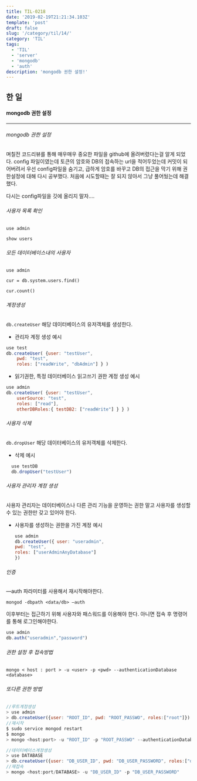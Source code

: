 ```yaml
---
title: TIL-0218
date: '2019-02-19T21:21:34.103Z'
template: 'post'
draft: false
slug: '/category/til/14/'
category: 'TIL'
tags:
  - 'TIL'
  - 'server'
  - 'mongodb'
  - 'auth'
description: 'mongodb 권한 설정!'
---
```


## 한 일

#### mongodb 권한 설정

---

###### mongodb 권한 설정

며칠전 코드리뷰를 통해 매우매우 중요한 파일을 github에 올려버렸다는걸 알게 되었다. config 파일이였는데 토큰의 암호와 DB의 접속하는 url을 적어두었는데 커밋이 되어버려서 우선 config파일을 숨기고, 급하게 암호를 바꾸고 DB의 접근을 막기 위해 권한설정에 대해 다시 공부했다. 처음에 시도할때는 잘 되지 않아서 그냥 풀어뒀는데 해결했다.

다시는 config파일을 깃에 올리지 말자….

###### 사용자 목록 확인

`use admin`

`show users`

###### 모든 데이터베이스내의 사용자

`use admin`

`cur = db.system.users.find()`

`cur.count()`

###### 계정생성

`db.createUser` 해당 데이터베이스의 유저객체를 생성한다.

- 관리자 계정 생성 예시

```javascript
use test
db.createUser( {user: "testUser",
    pwd: "test",
    roles: ["readWrite", "dbAdmin"] } )
```

- 읽기권한, 특정 데이터베이스 읽고쓰기 권한 계정 생성 예시

```javascript
use admin
db.createUser( {user: "testUser",
    userSource: "test",
    roles: ["read"],
    otherDBRoles:{ testDB2: ["readWrite"] } } )
```

###### 사용자 삭제

`db.dropUser` 해당 데이터베이스의 유저객체를 삭제한다.

- 삭제 예시

```javascript
  use testDB
  db.dropUser("testUser")
```

###### 사용자 관리자 계정 생성

사용자 관리자는 데이터베이스나 다른 관리 기능을 운영하는 권한 말고 사용자를 생성할 수 있는 권한만 갖고 있어야 한다.

- 사용자를 생성하는 권한을 가진 계정 예시

  ```javascript
  use admin
  db.createUser({ user: "useradmin",
  pwd: "test",
  roles: ["userAdminAnyDatabase"]
  })
  ```

###### 인증

—auth 파라미터를 사용해서 재시작해야한다.

`mongod -dbpath <data/db> —auth`

이후부터는 접근하기 위해 사용자와 패스워드를 이용해야 한다. 아니면 접속 후 명령어를 통해 로그인해야한다.

```javascript
use admin
db.auth("useradmin","password")
```

###### 권한 설정 후 접속방법

`mongo < host : port > -u <user> -p <pwd> --authenticationDatabase <database>`

###### 또다른 권한 방법

```javascript
//루트계정생성
> use admin
> db.createUser({user: "ROOT_ID", pwd: "ROOT_PASSWO", roles:["root"]})
//재시작
$ sudo service mongod restart
$ mongo
> mongo <host:port> -u "ROOT_ID" -p "ROOT_PASSWO" --authenticationDatabase "admin"

//데이터베이스계정생성
> use DATABASE
> db.createUser({user: "DB_USER_ID", pwd: "DB_USER_PASSWORD", roles:["dbOwner"]})
//재접속
> mongo <host:port/DATABASE> -u "DB_USER_ID" -p "DB_USER_PASSWORD"

```
